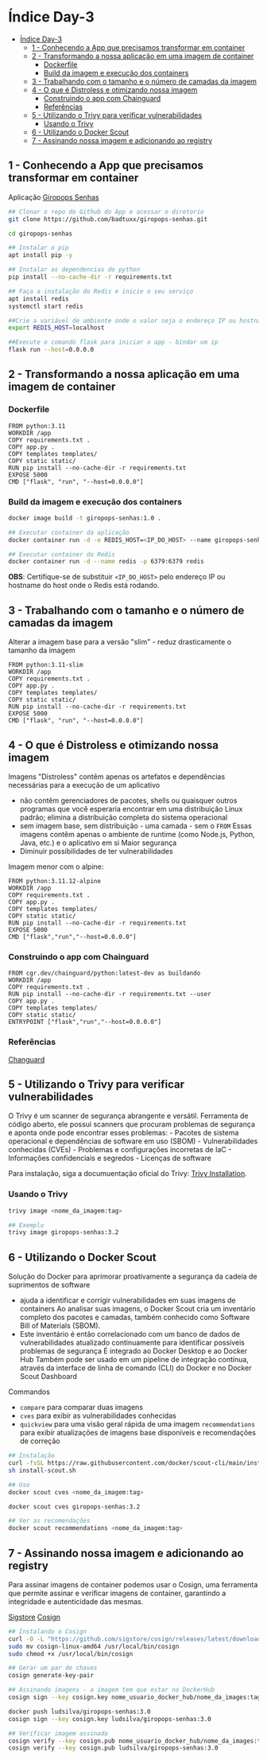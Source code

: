 # Índice Day-3
- [Índice Day-3](#índice-day-3)
  - [1 - Conhecendo a App que precisamos transformar em container](#1---conhecendo-a-app-que-precisamos-transformar-em-container)
  - [2 - Transformando a nossa aplicação em uma imagem de container](#2---transformando-a-nossa-aplicação-em-uma-imagem-de-container)
    - [Dockerfile](#dockerfile)
    - [Build da imagem e execução dos containers](#build-da-imagem-e-execução-dos-containers)
  - [3 - Trabalhando com o tamanho e o número de camadas da imagem](#3---trabalhando-com-o-tamanho-e-o-número-de-camadas-da-imagem)
  - [4 - O que é Distroless e otimizando nossa imagem](#4---o-que-é-distroless-e-otimizando-nossa-imagem)
    - [Construindo o app com Chainguard](#construindo-o-app-com-chainguard)
    - [Referências](#referências)
  - [5 - Utilizando o Trivy para verificar vulnerabilidades](#5---utilizando-o-trivy-para-verificar-vulnerabilidades)
    - [Usando o Trivy](#usando-o-trivy)
  - [6 - Utilizando o Docker Scout](#6---utilizando-o-docker-scout)
  - [7 - Assinando nossa imagem e adicionando ao registry](#7---assinando-nossa-imagem-e-adicionando-ao-registry)


## 1 - Conhecendo a App que precisamos transformar em container
Aplicação [Giropops Senhas](https://github.com/badtuxx/giropops-senhas.git)

```bash
## Clonar o repo do Github do App e acessar o diretorio
git clone https://github.com/badtuxx/giropops-senhas.git

cd giropops-senhas

## Instalar o pip
apt install pip -y

## Instalar as dependencias do python
pip install --no-cache-dir -r requirements.txt

## Faça a instalação do Redis e inicie o seu serviço
apt install redis
systemctl start redis

##Crie a variável de ambiente onde o valor seja o endereço IP ou hostname do host do Redis
export REDIS_HOST=localhost

##Execute o comando flask para iniciar o app - bindar um ip
flask run --host=0.0.0.0
```

## 2 - Transformando a nossa aplicação em uma imagem de container

### Dockerfile
```docker
FROM python:3.11
WORKDIR /app
COPY requirements.txt .
COPY app.py .
COPY templates templates/
COPY static static/
RUN pip install --no-cache-dir -r requirements.txt
EXPOSE 5000
CMD ["flask", "run", "--host=0.0.0.0"]
```

### Build da imagem e execução dos containers
```bash
docker image build -t giropops-senhas:1.0 .

## Executar container da aplicação
docker container run -d -e REDIS_HOST=<IP_DO_HOST> --name giropops-senhas -p 5000:5000 giropops-senhas:1.0

## Executar container do Redis
docker container run -d --name redis -p 6379:6379 redis
```

**OBS**: Certifique-se de substituir `<IP_DO_HOST>` pelo endereço IP ou hostname do host onde o Redis está rodando.

## 3 - Trabalhando com o tamanho e o número de camadas da imagem

Alterar a imagem base para a versão "slim" - reduz drasticamente o tamanho da imagem

```docker
FROM python:3.11-slim
WORKDIR /app
COPY requirements.txt .
COPY app.py .
COPY templates templates/
COPY static static/
RUN pip install --no-cache-dir -r requirements.txt
EXPOSE 5000
CMD ["flask", "run", "--host=0.0.0.0"]
```

## 4 - O que é Distroless e otimizando nossa imagem

Imagens "Distroless" contêm apenas os artefatos e dependências necessárias para a execução de um aplicativo
- não contêm gerenciadores de pacotes, shells ou quaisquer outros programas que você esperaria encontrar em uma distribuição Linux padrão;
  elimina a distribuição completa do sistema operacional
- sem imagem base, sem distribuição - uma camada - sem o `FROM`
Essas imagens contêm apenas o ambiente de runtime (como Node.js, Python, Java, etc.) e o aplicativo em si
Maior segurança
- Diminuir possibilidades de ter vulnerabilidades

Imagem menor com o alpine:
```docker
FROM python:3.11.12-alpine
WORKDIR /app
COPY requirements.txt .
COPY app.py .
COPY templates templates/
COPY static static/
RUN pip install --no-cache-dir -r requirements.txt
EXPOSE 5000
CMD ["flask","run","--host=0.0.0.0"]
```

### Construindo o app com Chainguard


```docker
FROM cgr.dev/chainguard/python:latest-dev as buildando
WORKDIR /app
COPY requirements.txt .
RUN pip install --no-cache-dir -r requirements.txt --user
COPY app.py .
COPY templates templates/
COPY static static/
ENTRYPOINT ["flask","run","--host=0.0.0.0"]
```

### Referências
[Changuard](https://images.chainguard.dev/)

## 5 - Utilizando o Trivy para verificar vulnerabilidades

O Trivy é um scanner de segurança abrangente e versátil. Ferramenta de código aberto, ele possui scanners que procuram problemas de segurança e aponta onde pode encontrar esses problemas:
    - Pacotes de sistema operacional e dependências de software em uso (SBOM)
    - Vulnerabilidades conhecidas (CVEs)
    - Problemas e configurações incorretas de IaC
    - Informações confidenciais e segredos
    - Licenças de software

Para instalação, siga a documuentação oficial do Trivy: [Trivy Installation](https://trivy.dev/latest/getting-started/installation/).

### Usando o Trivy

```bash
trivy image <nome_da_imagem:tag>

## Exemplo
trivy image giropops-senhas:3.2
```

## 6 - Utilizando o Docker Scout

Solução do Docker para aprimorar proativamente a segurança da cadeia de suprimentos de software
- ajuda a identificar e corrigir vulnerabilidades em suas imagens de containers
Ao analisar suas imagens, o Docker Scout cria um inventário completo dos pacotes e camadas, também conhecido como Software Bill of Materials (SBOM).
- Este inventário é então correlacionado com um banco de dados de vulnerabilidades atualizado continuamente para identificar possíveis problemas de segurança
É integrado ao Docker Desktop e ao Docker Hub
Também pode ser usado em um pipeline de integração contínua, através da interface de linha de comando (CLI) do Docker e no Docker Scout Dashboard

Commandos
- `compare` para comparar duas imagens
- `cves` para exibir as vulnerabilidades conhecidas
- `quickview` para uma visão geral rápida de uma imagem
  `recommendations` para exibir atualizações de imagens base disponíveis e recomendações de correção

```bash
## Instalação 
curl -fsSL https://raw.githubusercontent.com/docker/scout-cli/main/install.sh -o install-scout.sh
sh install-scout.sh

## Uso
docker scout cves <nome_da_imagem:tag>

docker scout cves giropops-senhas:3.2

## Ver as recomendações
docker scout recommendations <nome_da_imagem:tag>
```

## 7 - Assinando nossa imagem e adicionando ao registry
Para assinar imagens de container podemos usar o Cosign, uma ferramenta que permite assinar e verificar imagens de container, garantindo a integridade e autenticidade das mesmas.

 [Sigstore](https://www.sigstore.dev/)
 [Cosign](https://github.com/sigstore/cosign)

```bash
## Instalando o Cosign 
curl -O -L "https://github.com/sigstore/cosign/releases/latest/download/cosign-linux-amd64"
sudo mv cosign-linux-amd64 /usr/local/bin/cosign
sudo chmod +x /usr/local/bin/cosign

## Gerar um par de chaves
cosign generate-key-pair

## Assinando imagens - a imagem tem que estar no DockerHub
cosign sign --key cosign.key nome_usuario_docker_hub/nome_da_images:tag

docker push ludsilva/giropops-senhas:3.0
cosign sign --key cosign.key ludsilva/giropops-senhas:3.0

## Verificar imagem assinada
cosign verify --key cosign.pub nome_usuario_docker_hub/nome_da_images:tag
cosign verify --key cosign.pub ludsilva/giropops-senhas:3.0
```